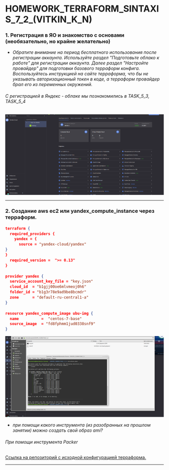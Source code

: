 # HOMEWORK_TERRAFORM_SINTAXIS_7_2_(VITKIN_K_N)

### 1. Регистрация в ЯО и знакомство с основами (необязательно, но крайне желательно)
- *Обратите внимание на период бесплатного использования после регистрации аккаунта. Используйте раздел "Подготовьте облако к работе" для регистрации аккаунта. Далее раздел "Настройте провайдер" для подготовки базового терраформ конфига. Воспользуйтесь инструкцией на сайте терраформа, что бы не указывать авторизационный токен в коде, а терраформ провайдер брал его из переменных окружений.*

###### *C регистрацией в Яндекс - облаке мы познакомились в ТАSK_5_3, TASK_5_4*
![](https://github.com/VitkinKN/HOMEWORKNETOLOGY/blob/master/IMAGES/23.png )

___
### 2. Создание aws ec2 или yandex_compute_instance через терраформ.

```json
terraform {
  required_providers {
    yandex = {
      source = "yandex-cloud/yandex"
}
}
  required_version =  ">= 0.13"
}

provider yandex {
  service_account_key_file = "key.json"
  cloud_id  = "b1gjj00oe6mlvmeoj0h6"
  folder_id = "b1g3r78e9ad9be8bcmdr"
  zone      = "default-ru-central1-a"
}

resource yandex_compute_image ubu-img {
  name          =  "centos-7-base"
  source_image  = "fd8fphmm1jud0338snf9"
}
```
![](https://github.com/VitkinKN/HOMEWORKNETOLOGY/blob/master/IMAGES/22.png )
- *при помощи какого инструмента (из разобранных на прошлом занятии) можно создать свой образ ami?*
###### *При помощи инструмента Packer*
[Ccылка на репозиторий с исходной конфигурацией терраформа.](https://github.com/VitkinKN/HOMEWORKNETOLOGY/TERRAFORM-SINTAX/main.tf )

___
